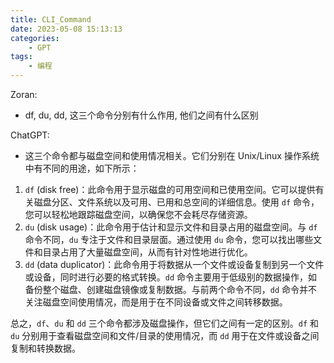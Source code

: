 ```yaml
---
title: CLI_Command
date: 2023-05-08 15:13:13
categories:
    - GPT
tags:
    - 编程
---
```


Zoran: 
- df, du, dd, 这三个命令分别有什么作用, 他们之间有什么区别

ChatGPT: 
- 这三个命令都与磁盘空间和使用情况相关。它们分别在 Unix/Linux 操作系统中有不同的用途，如下所示： 
1. `df` (disk free)：此命令用于显示磁盘的可用空间和已使用空间。它可以提供有关磁盘分区、文件系统以及可用、已用和总空间的详细信息。使用 `df` 命令，您可以轻松地跟踪磁盘空间，以确保您不会耗尽存储资源。 
2. `du` (disk usage)：此命令用于估计和显示文件和目录占用的磁盘空间。与 `df` 命令不同，`du` 专注于文件和目录层面。通过使用 `du` 命令，您可以找出哪些文件和目录占用了大量磁盘空间，从而有针对性地进行优化。 
3. `dd` (data duplicator)：此命令用于将数据从一个文件或设备复制到另一个文件或设备，同时进行必要的格式转换。`dd` 命令主要用于低级别的数据操作，如备份整个磁盘、创建磁盘镜像或复制数据。与前两个命令不同，`dd` 命令并不关注磁盘空间使用情况，而是用于在不同设备或文件之间转移数据。

总之，`df`、`du` 和 `dd` 三个命令都涉及磁盘操作，但它们之间有一定的区别。`df` 和 `du` 分别用于查看磁盘空间和文件/目录的使用情况，而 `dd` 用于在文件或设备之间复制和转换数据。

